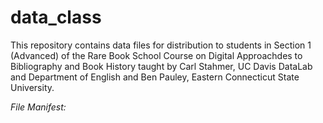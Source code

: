 # data_class

This repository contains data files for distribution to students in Section 1 (Advanced) of the Rare Book School Course on Digital Approachdes to Bibliography and Book History taught by Carl Stahmer, UC Davis DataLab and Department of English and Ben Pauley, Eastern Connecticut State University.

_File Manifest:_